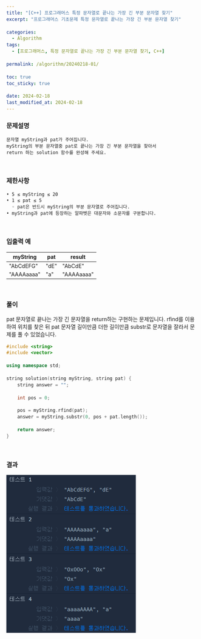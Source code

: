 ```yaml
---
title: "[C++] 프로그래머스 특정 문자열로 끝나는 가장 긴 부분 문자열 찾기"
excerpt: "프로그래머스 기초문제 특정 문자열로 끝나는 가장 긴 부분 문자열 찾기"

categories:
  - Algorithm
tags:
  - [프로그래머스, 특정 문자열로 끝나는 가장 긴 부분 문자열 찾기, C++]

permalink: /algorithm/20240218-01/

toc: true
toc_sticky: true

date: 2024-02-18
last_modified_at: 2024-02-18
---
```


### 문제설명

    문자열 myString과 pat가 주어집니다.
    myString의 부분 문자열중 pat로 끝나는 가장 긴 부분 문자열을 찾아서
    return 하는 solution 함수를 완성해 주세요.

<br/>

### 제한사항

    • 5 ≤ myString ≤ 20
    • 1 ≤ pat ≤ 5
      ◦ pat은 반드시 myString의 부분 문자열로 주어집니다.
    • myString과 pat에 등장하는 알파벳은 대문자와 소문자를 구분합니다.

<br/>

### 입출력 예

|myString|pat|result|
|---|---|---|
|"AbCdEFG"|"dE"|"AbCdE"|
|"AAAAaaaa"|"a"|"AAAAaaaa"|

<br/>

### 풀이

pat 문자열로 끝나는 가장 긴 문자열을 return하는 구현하는 문제입니다. rfind를 이용하여 위치를 찾은 뒤 pat 문자열 길이만큼 더한 길이만큼 substr로 문자열을 잘라서 문제를 풀 수 있었습니다.

```cpp
#include <string>
#include <vector>

using namespace std;

string solution(string myString, string pat) {
    string answer = "";
    
    int pos = 0;
    
    pos = myString.rfind(pat);
    answer = myString.substr(0, pos + pat.length());
    
    return answer;
}
```

<br/>

### 결과
![코드 실행결과](/assets/images/posts_img/20240218-01/001.png "코드 실행결과")

<script async src="https://pagead2.googlesyndication.com/pagead/js/adsbygoogle.js?client=ca-pub-9590884639502637"
     crossorigin="anonymous"></script>
<!-- devlogbase_01 -->
<ins class="adsbygoogle"
     style="display:block"
     data-ad-client="ca-pub-9590884639502637"
     data-ad-slot="4742297382"
     data-ad-format="auto"
     data-full-width-responsive="true"></ins>
<script>
     (adsbygoogle = window.adsbygoogle || []).push({});
</script>
